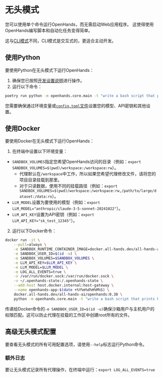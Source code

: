 # 无头模式

您可以使用单个命令运行OpenHands，而无需启动Web应用程序。
这使得使用OpenHands编写脚本和自动化任务变得简单。

这与[CLI模式](cli-mode)不同，CLI模式是交互式的，更适合主动开发。

## 使用Python

要使用Python在无头模式下运行OpenHands：
1. 确保您已按照[开发设置说明](https://github.com/All-Hands-AI/OpenHands/blob/main/Development.md)进行操作。
2. 运行以下命令：
```bash
poetry run python -m openhands.core.main -t "write a bash script that prints hi"
```

您需要确保通过环境变量或[`config.toml`文件](https://github.com/All-Hands-AI/OpenHands/blob/main/config.template.toml)设置您的模型、API密钥和其他设置。

## 使用Docker

要使用Docker在无头模式下运行OpenHands：

1. 在终端中设置以下环境变量：

- `SANDBOX_VOLUMES`指定您希望OpenHands访问的目录（例如：`export SANDBOX_VOLUMES=$(pwd)/workspace:/workspace:rw`）。
  - 代理默认在`/workspace`中工作，所以如果您希望代理修改文件，请将您的项目目录挂载到那里。
  - 对于只读数据，使用不同的挂载路径（例如：`export SANDBOX_VOLUMES=$(pwd)/workspace:/workspace:rw,/path/to/large/dataset:/data:ro`）。
- `LLM_MODEL`设置为要使用的模型（例如：`export LLM_MODEL="anthropic/claude-3-5-sonnet-20241022"`）。
- `LLM_API_KEY`设置为API密钥（例如：`export LLM_API_KEY="sk_test_12345"`）。

2. 运行以下Docker命令：

```bash
docker run -it \
    --pull=always \
    -e SANDBOX_RUNTIME_CONTAINER_IMAGE=docker.all-hands.dev/all-hands-ai/runtime:0.38-nikolaik \
    -e SANDBOX_USER_ID=$(id -u) \
    -e SANDBOX_VOLUMES=$SANDBOX_VOLUMES \
    -e LLM_API_KEY=$LLM_API_KEY \
    -e LLM_MODEL=$LLM_MODEL \
    -e LOG_ALL_EVENTS=true \
    -v /var/run/docker.sock:/var/run/docker.sock \
    -v ~/.openhands-state:/.openhands-state \
    --add-host host.docker.internal:host-gateway \
    --name openhands-app-$(date +%Y%m%d%H%M%S) \
    docker.all-hands.dev/all-hands-ai/openhands:0.38 \
    python -m openhands.core.main -t "write a bash script that prints hi"
```

传递给Docker命令的`-e SANDBOX_USER_ID=$(id -u)`确保沙箱用户与主机用户的权限匹配。这可以防止代理在挂载的工作区中创建root所有的文件。

## 高级无头模式配置

要查看无头模式的所有可用配置选项，请使用`--help`标志运行Python命令。

### 额外日志

要让无头模式记录所有代理操作，在终端中运行：`export LOG_ALL_EVENTS=true`
